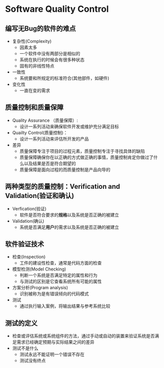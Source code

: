 # Software Quality Control

## 编写无Bug的软件的难点
- 复杂性(Complexity)
    + 因素太多
    + 一个软件中没有两部分是相似的
    + 系统在执行的时候会有很多种状态
    + 固有的非线性特点
- 一致性
    + 系统要和所规定的标准符合(其他部件，如硬件)
- 变化性
    + 一直在变的需求

## 质量控制和质量保障
- Quality Assurance （质量保障）:  
    + 设计一系列活动来确保软件开发或维护充分满足目标
- Quailty Control(质量控制)：  
    + 设计一系列活动来评估所开发的产品
- 差异
    + 质量保障专注于项目的过程元素，质量控制专注于寻找具体的缺陷
    + 质量保障确保你在以正确的方式做正确的事情，质量控制肯定你做过了什么以及结果是否是符合期望的
    + 质量保障是面向过程的而质量控制是产品向导的

## 两种类型的质量控制：Verification and Validation(验证和确认)
- Verfication(验证)
    + 软件是否符合要求的**规格**以及系统是否正确的被建立
- Validation(确认)
    + 系统是否满足**用户**的需求以及系统是否正确的被建立

## 软件验证技术
- 检查(Inspection)
    + 工件的建设性检查，通常是代码方面的检查
- 模型检测(Model Checking)
    + 判断一个系统是否满足特定的属性和行为
    + 与测试的区别是它查看系统所有可能的属性
- 方案分析(Program analysis)
    + 识别被称为是有错误倾向的代码模式
- 测试
    + 通过执行输入案例，将输出结果与参考系统比较

## 测试的定义
- 检查或评估系统或系统组件的方法，通过手动或自动的装置来验证系统是否满足需求已经确定预期与实际结果之间的差异
- 测试不是什么
    + 测试永远不能证明一个错误不存在
    + 测试没有终点
